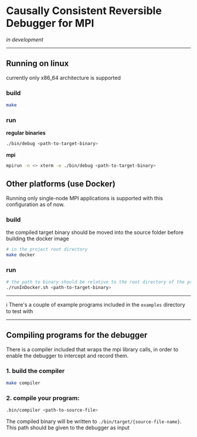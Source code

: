 

# Causally Consistent Reversible Debugger for MPI

_in development_

---

## Running on linux
currently only x86_64 architecture is supported

### build
```bash
make
```
### run
**regular binaries**
```sh
./bin/debug <path-to-target-binary>
```

**mpi**
```sh
mpirun -n <> xterm -e ./bin/debug <path-to-target-binary>
```




## Other platforms (use Docker)
Running only single-node MPI applications is supported with this configuration as of now.

### build

the compiled target binary should be moved into the source folder before building the docker image

```bash
# in the project root directory
make docker
```
### run
```bash
# the path to binary should be relative to the root directory of the project
./runInDocker.sh <path-to-target-binary>
```

--- 

ℹ️ There's a couple of example programs included in the `examples` directory to test with

---

## Compiling programs for the debugger

There is a compiler included that wraps the mpi library calls, in order to enable the debugger to intercept and record them.

### 1. build the compiler
```bash
make compiler
```

### 2. compile your program:
```bash
.bin/compiler <path-to-source-file>
```
The compiled binary will be written to `./bin/target/{source-file-name}`. This path should be given to the debugger as input 

